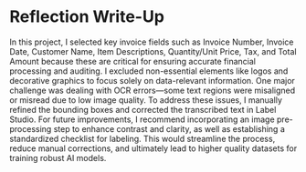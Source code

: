 # Reflection Write-Up

In this project, I selected key invoice fields such as Invoice Number, Invoice Date, Customer Name, Item Descriptions, Quantity/Unit Price, Tax, and Total Amount because these are critical for ensuring accurate financial processing and auditing. I excluded non-essential elements like logos and decorative graphics to focus solely on data-relevant information. One major challenge was dealing with OCR errors—some text regions were misaligned or misread due to low image quality. To address these issues, I manually refined the bounding boxes and corrected the transcribed text in Label Studio. For future improvements, I recommend incorporating an image pre-processing step to enhance contrast and clarity, as well as establishing a standardized checklist for labeling. This would streamline the process, reduce manual corrections, and ultimately lead to higher quality datasets for training robust AI models.
